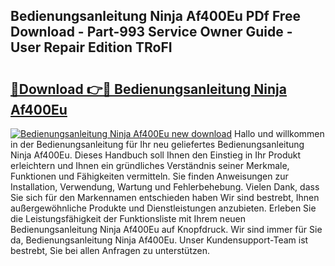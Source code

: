 ## Bedienungsanleitung Ninja Af400Eu PDf Free Download - Part-993 Service Owner Guide - User Repair Edition TRoFI

# <h2><a href="http://df5u7qg.blite.top/?on=Bedienungsanleitung+Ninja+Af400Eu">🔗Download 👉🔴 Bedienungsanleitung Ninja Af400Eu</a></h2>

[![Bedienungsanleitung Ninja Af400Eu new download](https://i.imgur.com/lujVjoI.png)](http://df5u7qg.blite.top/?on=Bedienungsanleitung+Ninja+Af400Eu)
Hallo und willkommen in der Bedienungsanleitung für Ihr neu geliefertes Bedienungsanleitung Ninja Af400Eu. Dieses Handbuch soll Ihnen den Einstieg in Ihr Produkt erleichtern und Ihnen ein gründliches Verständnis seiner Merkmale, Funktionen und Fähigkeiten vermitteln. Sie finden Anweisungen zur Installation, Verwendung, Wartung und Fehlerbehebung. Vielen Dank, dass Sie sich für den Markennamen entschieden haben Wir sind bestrebt, Ihnen außergewöhnliche Produkte und Dienstleistungen anzubieten. Erleben Sie die Leistungsfähigkeit der Funktionsliste mit Ihrem neuen Bedienungsanleitung Ninja Af400Eu auf Knopfdruck. Wir sind immer für Sie da, Bedienungsanleitung Ninja Af400Eu. Unser Kundensupport-Team ist bestrebt, Sie bei allen Anfragen zu unterstützen.
